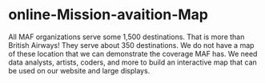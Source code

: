 # online-Mission-avaition-Map
All MAF organizations serve some 1,500 destinations. That is more than British Airways! They serve about 350 destinations. We do not have a map of these location that we can demonstrate the coverage MAF has. We need data analysts, artists, coders, and more to build an interactive map that can be used on our website and large displays.
